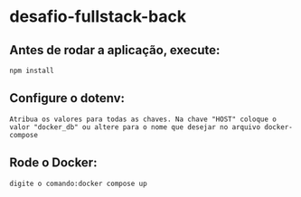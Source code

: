 # desafio-fullstack-back

## Antes de rodar a aplicação, execute:

`npm install`

## Configure o dotenv:

`Atribua os valores para todas as chaves. Na chave "HOST" coloque o valor "docker_db" ou altere para o nome que desejar no arquivo docker-compose`

## Rode o Docker:

`digite o comando:docker compose up`
